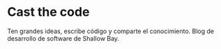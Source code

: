 # Cast the code
Ten grandes ideas, escribe código y comparte el conocimiento. Blog de desarrollo de software de Shallow Bay.
